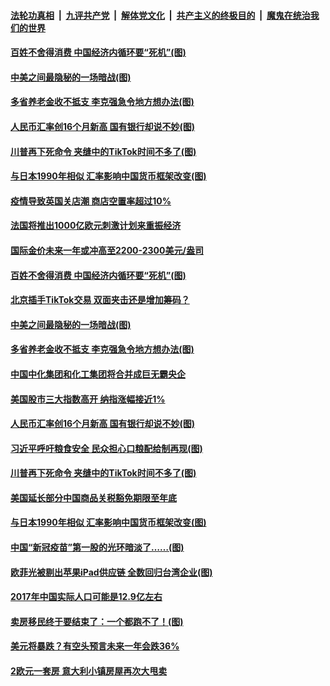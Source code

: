 ####  [法轮功真相](../../../../basic/blob/master/README.md?t=09040402) &nbsp;|&nbsp; [九评共产党](../../../../9ping.md/blob/master/README.md?t=09040402) &nbsp;|&nbsp; [解体党文化](../../../../jtdwh.md/blob/master/README.md?t=09040402)  &nbsp;|&nbsp; [共产主义的终极目的](../../../../gczydzjmd.md/blob/master/README.md?t=09040402) &nbsp;|&nbsp; [魔鬼在统治我们的世界](../../../../mgztzwmdsj.md/blob/master/README.md?t=09040402) 

#### [百姓不舍得消费 中国经济内循环要“死机”(图)](../pages/p5/945049.md?t=09040402) 

#### [中美之间最隐秘的一场暗战(图)](../pages/p5/944972.md?t=09040402) 

#### [多省养老金收不抵支 李克强急令地方想办法(图)](../pages/p5/944962.md?t=09040402) 

#### [人民币汇率创16个月新高 国有银行却说不妙(图)](../pages/p5/944947.md?t=09040402) 

#### [川普再下死命令 夹缝中的TikTok时间不多了(图)](../pages/p5/944940.md?t=09040402) 

#### [与日本1990年相似 汇率影响中国货币框架改变(图)](../pages/p5/944862.md?t=09040402) 

#### [疫情导致英国关店潮 商店空置率超过10%](../pages/p5/945060.md?t=09040402) 

#### [法国将推出1000亿欧元刺激计划来重振经济](../pages/p5/945059.md?t=09040402) 

#### [国际金价未来一年或冲高至2200-2300美元/盎司](../pages/p5/945057.md?t=09040402) 

#### [百姓不舍得消费 中国经济内循环要“死机”(图)](../pages/p5/945049.md?t=09040402) 

#### [北京插手TikTok交易 双面夹击还是增加筹码？](../pages/p5/945046.md?t=09040402) 

#### [中美之间最隐秘的一场暗战(图)](../pages/p5/944972.md?t=09040402) 

#### [多省养老金收不抵支 李克强急令地方想办法(图)](../pages/p5/944962.md?t=09040402) 

#### [中国中化集团和化工集团将合并成巨无霸央企](../pages/p5/944956.md?t=09040402) 

#### [美国股市三大指数高开 纳指涨幅接近1%](../pages/p5/944948.md?t=09040402) 

#### [人民币汇率创16个月新高 国有银行却说不妙(图)](../pages/p5/944947.md?t=09040402) 

#### [习近平呼吁粮食安全 民众担心口粮配给制再现(图)](../pages/p5/944941.md?t=09040402) 

#### [川普再下死命令 夹缝中的TikTok时间不多了(图)](../pages/p5/944940.md?t=09040402) 

#### [美国延长部分中国商品关税豁免期限至年底](../pages/p5/944938.md?t=09040402) 

#### [与日本1990年相似 汇率影响中国货币框架改变(图)](../pages/p5/944862.md?t=09040402) 

#### [中国“新冠疫苗”第一股的光环暗淡了……(图)](../pages/p5/944887.md?t=09040402) 

#### [欧菲光被剔出苹果iPad供应链 全数回归台湾企业(图)](../pages/p5/944885.md?t=09040402) 

#### [2017年中国实际人口可能是12.9亿左右](../pages/p5/944882.md?t=09040402) 

#### [卖房移民终于要结束了：一个都跑不了！(图)](../pages/p5/944879.md?t=09040402) 

#### [美元将暴跌？有空头预言未来一年会跌36%](../pages/p5/944852.md?t=09040402) 

#### [2欧元一套房 意大利小镇房屋再次大甩卖](../pages/p5/944849.md?t=09040402) 

